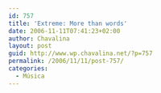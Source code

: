 ```yaml
---
id: 757
title: 'Extreme: More than words'
date: 2006-11-11T07:41:23+02:00
author: Chavalina
layout: post
guid: http://www.wp.chavalina.net/?p=757
permalink: /2006/11/11/post-757/
categories:
  - Música
---
```


<object width="425" height="350"><param name="movie" value="http://www.youtube.com/v/kt7L4X4li_k"><param name="wmode" value="transparent"><embed src="http://www.youtube.com/v/kt7L4X4li_k" type="application/x-shockwave-flash" wmode="transparent" width="425" height="350"><noembed>Saying I love you<br />
Is not the words I want to hear from you<br />
It&prime;s not that I want you<br />
Not to say, but, if you only knew<br />
How easy, it would be to show me how you feel<br />
More than words, is all you have to do to make it real<br />
Then you wouldn&prime;t have to say, that you love me<br />
Cos I&prime;d already know<br />
<br />
What would you do, if my heart was torn in two<br />
More than words to show you feel<br />
That your love for me is real<br />
What would you say, if I took those words away<br />
Then you couldn&prime;t make things new<br />
Just by saying I love you<br />
<br />
More than words...<br />
<br />
Now that I&prime;ve tried to, talk to you and make you understand<br />
All you have to do is close your eyes<br />
And just reach out your hands, and touch me<br />
Hold me close don&prime;t ever let me go<br />
More than words, is all I ever needed you to show<br />
Then you wouldn&prime;t have to say, that you love me<br />
Cos I&prime;d already know<br />
<br />
More than words...<br />
<br />
More than words... </noembed></object>